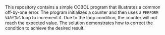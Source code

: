 This repository contains a simple COBOL program that illustrates a common off-by-one error. The program initializes a counter and then uses a `PERFORM VARYING` loop to increment it. Due to the loop condition, the counter will not reach the expected value.  The solution demonstrates how to correct the condition to achieve the desired result.